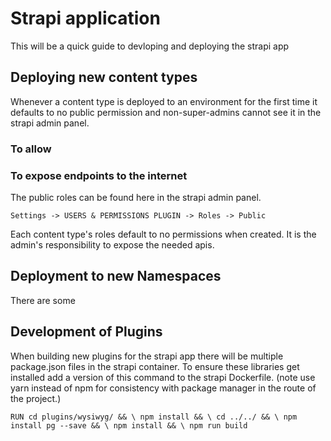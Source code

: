 # Strapi application

This will be a quick guide to devloping and deploying the strapi app

## Deploying new content types

Whenever a content type is deployed to an environment for the first time it defaults to no public permission and non-super-admins cannot see it in the strapi admin panel.

### To allow 

### To expose endpoints to the internet

The public roles can be found here in the strapi admin panel.

`Settings -> USERS & PERMISSIONS PLUGIN -> Roles -> Public`

Each content type's roles default to no permissions when created. It is the admin's responsibility to expose the needed apis.

## Deployment to new Namespaces

There are some 



## Development of Plugins 
When building new plugins for the strapi app there will be multiple package.json files in the strapi container.  To ensure these libraries get installed add a version of this command to the strapi Dockerfile.  (note use yarn instead of npm for consistency with package manager in the route of the project.)

`
RUN cd plugins/wysiwyg/ && \
    npm install && \
    cd ../../ && \
    npm install pg --save && \
    npm install && \
    npm run build
`